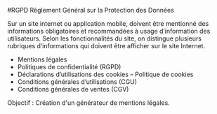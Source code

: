 #RGPD Règlement Général sur la Protection des Données

 Sur un site internet ou application mobile, doivent être mentionné des informations obligatoires et recommandées à usage d’information des utilisateurs. Selon les fonctionnalités du site, on distingue plusieurs rubriques d’informations qui doivent être afficher sur le site Internet.
 - Mentions légales
 - Politiques de confidentialité (RGPD)
 - Déclarations d’utilisations des cookies – Politique de cookies
 - Conditions générales d’utilisations (CGU)
 - Conditions générales de ventes (CGV)
 
 Objectif : Création d'un générateur de mentions légales. 
